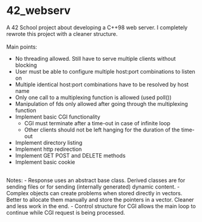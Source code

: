 # 42_webserv
A 42 School project about developing a C++98 web server. I completely rewrote this project with a cleaner structure.<br>
<br>
Main points:
- No threading allowed. Still have to serve multiple clients without blocking
- User must be able to configure multiple host:port combinations to listen on
- Multiple identical host:port combinations have to be resolved by host name
- Only one call to a multiplexing function is allowed (used poll())
- Manipulation of fds only allowed after going through the multiplexing function
- Implement basic CGI functionality
	- CGI must terminate after a time-out in case of infinite loop
	- Other clients should not be left hanging for the duration of the time-out
- Implement directory listing
- Implement http redirection
- Implement GET POST and DELETE methods
- Implement basic cookie
<br>
Notes:
- Response uses an abstract base class. Derived classes are for sending files or for sending (internally generated) dynamic content.
- Complex objects can create problems when stored directly in vectors. Better to allocate them manually and store the pointers in a vector. Cleaner and less work in the end.
- Control structure for CGI allows the main loop to continue while CGI request is being processed.

